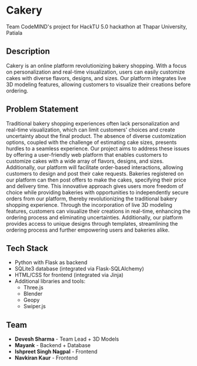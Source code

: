 # Cakery

Team CodeMIND's project for HackTU 5.0 hackathon at Thapar University, Patiala

## Description

Cakery is an online platform revolutionizing bakery shopping.
With a focus on personalization and real-time visualization,
users can easily customize cakes with diverse flavors, designs, and sizes.
Our platform integrates live 3D modeling features,
allowing customers to visualize their creations before ordering.

## Problem Statement

Traditional bakery shopping experiences often lack personalization and real-time visualization,
which can limit customers' choices and create uncertainty about the final product.
The absence of diverse customization options, coupled with the challenge of estimating cake sizes,
presents hurdles to a seamless experience.
Our project aims to address these issues by offering a user-friendly web platform that enables customers
to customize cakes with a wide array of flavors, designs, and sizes.
Additionally, our platform will facilitate order-based interactions,
allowing customers to design and post their cake requests.
Bakeries registered on our platform can then post offers to make the cakes, specifying their price and delivery time.
This innovative approach gives users more freedom of choice while providing bakeries with opportunities to
independently secure orders from our platform, thereby revolutionizing the traditional bakery shopping experience.
Through the incorporation of live 3D modeling features, customers can visualize their creations in real-time,
enhancing the ordering process and eliminating uncertainties.
Additionally, our platform provides access to unique designs through templates,
streamlining the ordering process and further empowering users and bakeries alike.

## Tech Stack

- Python with Flask as backend
- SQLite3 database (integrated via Flask-SQLAlchemy)
- HTML/CSS for frontend (integrated via Jinja)
- Additional libraries and tools:
  - Three.js
  - Blender
  - Geopy
  - Swiper.js

## Team

- **Devesh Sharma** - Team Lead + 3D Models
- **Mayank** - Backend + Database
- **Ishpreet Singh Nagpal** - Frontend
- **Navkiran Kaur** - Frontend
